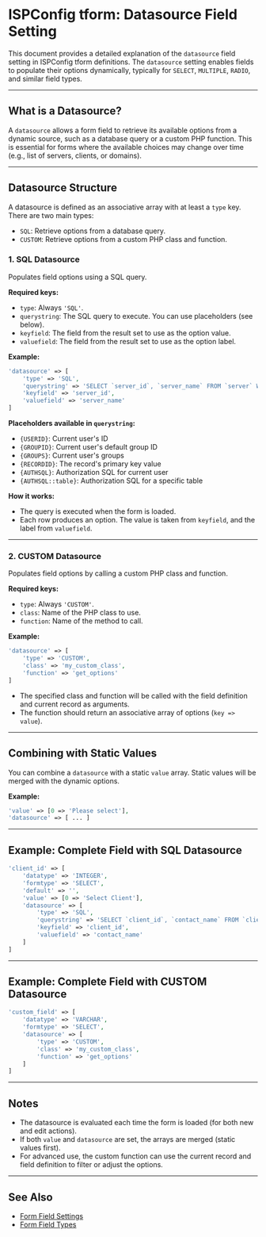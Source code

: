 # ISPConfig tform: Datasource Field Setting

This document provides a detailed explanation of the `datasource` field setting in ISPConfig tform definitions. The `datasource` setting enables fields to populate their options dynamically, typically for `SELECT`, `MULTIPLE`, `RADIO`, and similar field types.

---

## What is a Datasource?
A `datasource` allows a form field to retrieve its available options from a dynamic source, such as a database query or a custom PHP function. This is essential for forms where the available choices may change over time (e.g., list of servers, clients, or domains).

---

## Datasource Structure
A datasource is defined as an associative array with at least a `type` key. There are two main types:
- `SQL`: Retrieve options from a database query.
- `CUSTOM`: Retrieve options from a custom PHP class and function.

### 1. SQL Datasource
Populates field options using a SQL query.

**Required keys:**
- `type`: Always `'SQL'`.
- `querystring`: The SQL query to execute. You can use placeholders (see below).
- `keyfield`: The field from the result set to use as the option value.
- `valuefield`: The field from the result set to use as the option label.

**Example:**
```php
'datasource' => [
    'type' => 'SQL',
    'querystring' => 'SELECT `server_id`, `server_name` FROM `server` WHERE `mail_server` = 1 ORDER BY `server_name`',
    'keyfield' => 'server_id',
    'valuefield' => 'server_name'
]
```

**Placeholders available in `querystring`:**
- `{USERID}`: Current user's ID
- `{GROUPID}`: Current user's default group ID
- `{GROUPS}`: Current user's groups
- `{RECORDID}`: The record's primary key value
- `{AUTHSQL}`: Authorization SQL for current user
- `{AUTHSQL::table}`: Authorization SQL for a specific table

**How it works:**
- The query is executed when the form is loaded.
- Each row produces an option. The value is taken from `keyfield`, and the label from `valuefield`.

---

### 2. CUSTOM Datasource
Populates field options by calling a custom PHP class and function.

**Required keys:**
- `type`: Always `'CUSTOM'`.
- `class`: Name of the PHP class to use.
- `function`: Name of the method to call.

**Example:**
```php
'datasource' => [
    'type' => 'CUSTOM',
    'class' => 'my_custom_class',
    'function' => 'get_options'
]
```

- The specified class and function will be called with the field definition and current record as arguments.
- The function should return an associative array of options (`key => value`).

---

## Combining with Static Values
You can combine a `datasource` with a static `value` array. Static values will be merged with the dynamic options.

**Example:**
```php
'value' => [0 => 'Please select'],
'datasource' => [ ... ]
```

---

## Example: Complete Field with SQL Datasource
```php
'client_id' => [
    'datatype' => 'INTEGER',
    'formtype' => 'SELECT',
    'default' => '',
    'value' => [0 => 'Select Client'],
    'datasource' => [
        'type' => 'SQL',
        'querystring' => 'SELECT `client_id`, `contact_name` FROM `client` WHERE {AUTHSQL} ORDER BY `contact_name`',
        'keyfield' => 'client_id',
        'valuefield' => 'contact_name'
    ]
]
```

---

## Example: Complete Field with CUSTOM Datasource
```php
'custom_field' => [
    'datatype' => 'VARCHAR',
    'formtype' => 'SELECT',
    'datasource' => [
        'type' => 'CUSTOM',
        'class' => 'my_custom_class',
        'function' => 'get_options'
    ]
]
```

---

## Notes
- The datasource is evaluated each time the form is loaded (for both new and edit actions).
- If both `value` and `datasource` are set, the arrays are merged (static values first).
- For advanced use, the custom function can use the current record and field definition to filter or adjust the options.

---

## See Also
- [Form Field Settings](./form-field-settings.md)
- [Form Field Types](./form-field-types.md)
